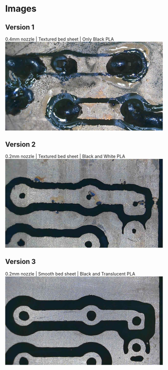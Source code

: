 # Images


## Version 1
0.4mm nozzle | Textured bed sheet | Only Black PLA
![Version 1](./v1.jpg)

## Version 2
0.2mm nozzle | Textured bed sheet | Black and White PLA
![Version 2](./v2.jpg)

## Version 3
0.2mm nozzle | Smooth bed sheet | Black and Translucent PLA
![Version 3](./v3.jpg)